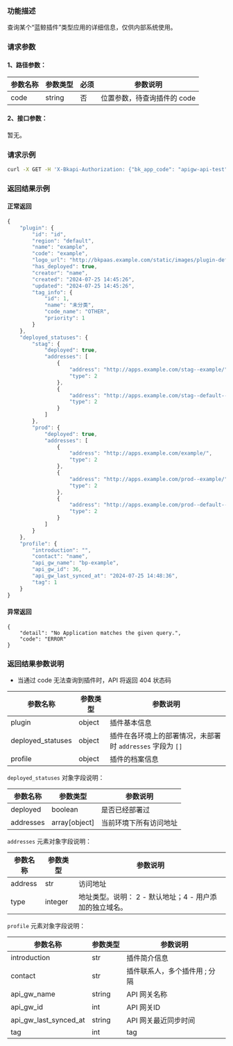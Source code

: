 ### 功能描述
查询某个“蓝鲸插件”类型应用的详细信息，仅供内部系统使用。

### 请求参数

#### 1、路径参数：

| 参数名称 | 参数类型 | 必须 | 参数说明               |
| -------- | -------- | ---- | -------------------- |
| code     | string   | 否   | 位置参数，待查询插件的 code |

#### 2、接口参数：
暂无。

### 请求示例
```bash
curl -X GET -H 'X-Bkapi-Authorization: {"bk_app_code": "apigw-api-test", "bk_app_secret": "***"}' --insecure https://bkapi.example.com/api/bkpaas3/prod/system/bk_plugins/bk-plugin-demo2/
```

### 返回结果示例
#### 正常返回
```javascript
{
    "plugin": {
        "id": "id",
        "region": "default",
        "name": "example",
        "code": "example",
        "logo_url": "http://bkpaas.example.com/static/images/plugin-default.svg",
        "has_deployed": true,
        "creator": "name",
        "created": "2024-07-25 14:45:26",
        "updated": "2024-07-25 14:45:26",
        "tag_info": {
            "id": 1,
            "name": "未分类",
            "code_name": "OTHER",
            "priority": 1
        }
    },
    "deployed_statuses": {
        "stag": {
            "deployed": true,
            "addresses": [
                {
                    "address": "http://apps.example.com/stag--example/",
                    "type": 2
                },
                {
                    "address": "http://apps.example.com/stag--default--example/",
                    "type": 2
                }
            ]
        },
        "prod": {
            "deployed": true,
            "addresses": [
                {
                    "address": "http://apps.example.com/example/",
                    "type": 2
                },
                {
                    "address": "http://apps.example.com/prod--example/",
                    "type": 2
                },
                {
                    "address": "http://apps.example.com/prod--default--example/",
                    "type": 2
                }
            ]
        }
    },
    "profile": {
        "introduction": "",
        "contact": "name",
        "api_gw_name": "bp-example",
        "api_gw_id": 36,
        "api_gw_last_synced_at": "2024-07-25 14:48:36",
        "tag": 1
    }
}
```

#### 异常返回
```
{
    "detail": "No Application matches the given query.",
    "code": "ERROR"
}
```

### 返回结果参数说明
- 当通过 code 无法查询到插件时，API 将返回 404 状态码

| 参数名称          | 参数类型 | 参数说明                                                  |
|-------------------|----------|-------------------------------------------------------|
| plugin            | object   | 插件基本信息                                              |
| deployed_statuses | object   | 插件在各环境上的部署情况，未部署时 `addresses` 字段为 `[]` |
| profile           | object   | 插件的档案信息                                            |

`deployed_statuses` 对象字段说明：

| 参数名称  | 参数类型      | 参数说明               |
|-----------|---------------|--------------------|
| deployed  | boolean       | 是否已经部署过         |
| addresses | array[object] | 当前环境下所有访问地址 |

`addresses` 元素对象字段说明：

| 参数名称 | 参数类型 | 参数说明                                            |
|----------|----------|-------------------------------------------------|
| address  | str      | 访问地址                                            |
| type     | integer  | 地址类型。说明： 2 - 默认地址；4 - 用户添加的独立域名。 |

`profile` 元素对象字段说明：

| 参数名称     | 参数类型 | 参数说明                     |
|--------------|----------|--------------------------|
| introduction | str      | 插件简介信息                 |
| contact      | str      | 插件联系人，多个插件用 ; 分隔 |
| api_gw_name    | string         | API 网关名称 |
| api_gw_id      | int            | API 网关ID |
| api_gw_last_synced_at| string   | API 网关最近同步时间 |
| tag            | int            | tag  |